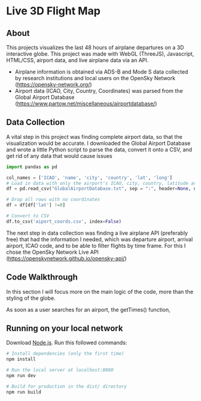 # Live 3D Flight Map
## About
This projects visualizes the last 48 hours of airplane departures on a 3D interactive globe. This project was made with WebGL (ThreeJS), Javascript, HTML/CSS, airport data, and live airplane data via an API.


* Airplane information is obtained via ADS-B and Mode S data collected by research institutions and local users on the OpenSky Network (https://opensky-network.org/)
* Airport data (ICAO, City, Country, Coordinates) was parsed from the Global Airport Database (https://www.partow.net/miscellaneous/airportdatabase/)

## Data Collection 
A vital step in this project was finding complete airport data, so that the visualization would be accurate. I downloaded the Global Airport Database and wrote a little Python script to parse the data, convert it onto a CSV, and get rid of any data that would cause issues

``` python
import pandas as pd

col_names = ['ICAO', 'name', 'city', 'country', 'lat', 'long']
# Load in data with only the airport's ICAO, city, country, latitude and longitude columns
df = pd.read_csv("GlobalAirportDatabase.txt", sep = ":", header=None, usecols = [0, 2, 3, 4, 14, 15], names=col_names)

# Drop all rows with no coordinates
df = df[df['lat'] !=0]

# Convert to CSV
df.to_csv('aiport_coords.csv', index=False)

``` 

The next step in data collection was finding a live airplane API (preferably free) that had the information I needed, which was departure airport, arrival airport, ICAO code, and to be able to filter flights by time frame. For this I chose the OpenSky Network Live API (https://openskynetwork.github.io/opensky-api/)

## Code Walkthrough
In this section I will focus more on the main logic of the code, more than the styling of the globe.

As soon as a user searches for an airport, the getTimes() function,

## Running on your local network
Download [Node.js](https://nodejs.org/en/download/).
Run this followed commands:

``` bash
# Install dependencies (only the first time)
npm install

# Run the local server at localhost:8080
npm run dev

# Build for production in the dist/ directory
npm run build
```
